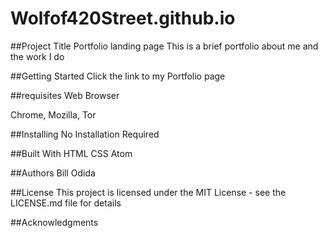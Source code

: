 # Wolfof420Street.github.io
##Project Title
Portfolio landing page
This is a brief portfolio about me and the work I do

##Getting Started
Click  the link to my Portfolio page

##requisites
Web Browser

Chrome, Mozilla, Tor

##Installing
No Installation Required


##Built With
HTML
CSS
Atom

##Authors
Bill Odida

##License
This project is licensed under the MIT License - see the LICENSE.md file for details

##Acknowledgments
